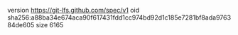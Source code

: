 version https://git-lfs.github.com/spec/v1
oid sha256:a88ba34e674aca90f617431fdd1cc974bd92d1c185e7281bf8ada976384de605
size 6165
